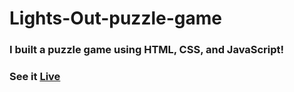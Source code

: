 # Lights-Out-puzzle-game
### I built a puzzle game using HTML, CSS, and JavaScript!
### See it [Live]( https://botirmasharipov.github.io/Lights-Out-puzzle-game/)
